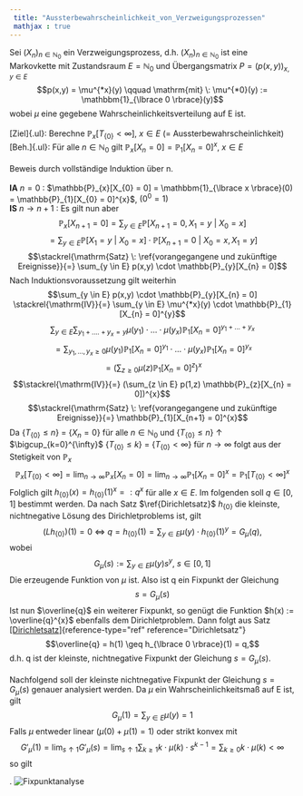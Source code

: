 ```yaml
---
 title: "Aussterbewahrscheinlichkeit_von_Verzweigungsprozessen"
 mathjax : true
---
```

Sei $(X_{n})_{n \in \mathbb{N}_{0}}$ ein Verzweigungsprozess, d.h.
$(X_{n})_{n \in \mathbb{N}_{0}}$ ist eine Markovkette mit Zustandsraum
$E = \mathbb{N}_{0}$ und Übergangsmatrix $P = (p(x,y))_{x,y \in E}$
$$p(x,y) = \mu^{*x}(y) \qquad \mathrm{mit} \: \mu^{*0}(y) := \mathbbm{1}_{\lbrace 0 \rbrace}(y)$$
wobei $\mu$ eine gegebene Wahrscheinlichkeitsverteilung auf E ist.\
\
[Ziel]{.ul}: Berechne
$\mathbb{P}_{x}[T_{\lbrace 0 \rbrace} < \infty ], \: x \in E$ (=
Aussterbewahrscheinlichkeit)\
[Beh.]{.ul}: Für alle $n \in \mathbb{N}_{0}$ gilt
$\mathbb{P}_{x}[X_{n} = 0] = \mathbb{P}_{1}[X_{n} = 0]^{x}$, $x \in E$\
\
Beweis durch vollständige Induktion über n.\
\
**IA** $n=0$ :
$\mathbb{P}_{x}[X_{0} = 0] = \mathbbm{1}_{\lbrace x \rbrace}(0) = \mathbb{P}_{1}[X_{0} = 0]^{x}$,
$(0^{0} = 1)$\
**IS** $n \to n+1$ : Es gilt nun aber
$$\mathbb{P}_{x}[X_{n+1} = 0] = \sum_{y \in E} \mathbb{P}[X_{n+1} = 0, X_{1} = y \: | \: X_{0} = x]$$
$$=\sum_{y \in E} \mathbb{P}[X_{1} = y \: | \: X_{0} = x] \cdot \mathbb{P}[X_{n+1} = 0 \: | \: X_{0} = x, X_{1} = y ]$$
$$\stackrel{\mathrm{Satz} \: \ref{vorangegangene und zukünftige Ereignisse}}{=}   \sum_{y \in E} p(x,y) \cdot \mathbb{P}_{y}[X_{n} = 0]$$
Nach Induktionsvoraussetzung gilt weiterhin
$$\sum_{y \in E} p(x,y) \cdot \mathbb{P}_{y}[X_{n} = 0] \stackrel{\mathrm{IV}}{=}  \sum_{y \in E} \mu^{*x}(y) \cdot \mathbb{P}_{1}[X_{n} = 0]^{y}$$
$$\sum_{y \in E} \sum_{y_{1} +....+ y_{x} = y} \mu(y_{1}) \cdot ... \cdot \mu(y_{x}) \mathbb{P}_{1}[X_{n} = 0]^{y_{1}+...+y_{x}}$$
$$= \sum_{y_{1},...,y_{x} \geq 0 } \mu(y_{1}) \mathbb{P}_{1}[X_{n} = 0]^{y_{1}} \cdot...\cdot \mu(y_{x}) \mathbb{P}_{1}[X_{n} = 0]^{y_{x}}$$
$$= (\sum_{z \geq 0} \mu(z) \mathbb{P}_{1}[X_{n} = 0]^{z})^{x}$$
$$\stackrel{\mathrm{IV}}{=} (\sum_{z \in E} p(1,z) \mathbb{P}_{z}[X_{n} = 0])^{x}$$
$$\stackrel{\mathrm{Satz} \: \ref{vorangegangene und zukünftige Ereignisse}}{=}   \mathbb{P}_{1}[X_{n+1} = 0]^{x}$$
Da $\lbrace T_{\lbrace 0 \rbrace} \leq n \rbrace$ =
$\lbrace X_{n} = 0 \rbrace$ für alle $n \in \mathbb{N}_{0}$ und
$\lbrace T_{\lbrace 0 \rbrace}  \leq n \rbrace$ $\uparrow$
$\bigcup_{k=0}^{\infty}$ $\lbrace T_{\lbrace 0 \rbrace} \leq k \rbrace$
$=$ $\lbrace T_{\lbrace 0 \rbrace} < \infty \rbrace$ für $n \to \infty$
folgt aus der Stetigkeit von $\mathbb{P}_{x}$
$$\mathbb{P}_{x}[T_{\lbrace 0 \rbrace} < \infty] = \lim_{n \to \infty} \mathbb{P}_{x}[X_{n} = 0] = \lim_{n \to \infty} \mathbb{P}_{1}[X_{n} = 0]^{x} = \mathbb{P}_{1}[T_{\lbrace 0 \rbrace} < \infty]^{x}$$
Folglich gilt
$h_{\lbrace 0 \rbrace}(x) = h_{\lbrace 0 \rbrace}(1)^{x} =: q^{x}$ für
alle $x \in E$. Im folgenden soll $q \in [0,1]$ bestimmt werden. Da nach
Satz $\ref{Dirichletsatz}$ $h_{\lbrace 0 \rbrace}$ die kleinste,
nichtnegative Lösung des Dirichletproblems ist, gilt
$$(Lh_{\lbrace 0 \rbrace})(1) = 0 \: \Leftrightarrow \: q = h_{\lbrace 0 \rbrace}(1) = \sum_{y \in E} \mu(y) \cdot  h_{\lbrace 0 \rbrace}(1)^{y} = G_{\mu}(q),$$
wobei $$G_{\mu}(s) := \sum_{y \in E} \mu(y) s^{y}, \: s \in [0,1]$$ Die
erzeugende Funktion von $\mu$ ist. Also ist q ein Fixpunkt der Gleichung
$$s = G_{\mu}(s)$$ Ist nun $\overline{q}$ ein weiterer Fixpunkt, so
genügt die Funktion $h(x) := \overline{q}^{x}$ ebenfalls dem
Dirichletproblem. Dann folgt aus Satz
[\[Dirichletsatz\]](#Dirichletsatz){reference-type="ref"
reference="Dirichletsatz"}
$$\overline{q} = h(1) \geq  h_{\lbrace 0 \rbrace}(1) = q,$$ d.h. q ist
der kleinste, nichtnegative Fixpunkt der Gleichung $s = G_{\mu}(s)$.\
\
Nachfolgend soll der kleinste nichtnegative Fixpunkt der Gleichung
$s = G_{\mu}(s)$ genauer analysiert werden. Da $\mu$ ein
Wahrscheinlichkeitsmaß auf E ist, gilt
$$G_{\mu}(1) = \sum_{y \in E} \mu(y) = 1$$ Falls $\mu$ entweder linear
$(\mu(0) + \mu(1) = 1)$ oder strikt konvex mit
$$G'_{\mu}(1) = \lim_{s \uparrow 1} G'_{\mu}(s) = \lim_{s \uparrow 1} \sum_{ k \geq 1} k \cdot \mu(k) \cdot s^{k-1} = \sum_{ k \geq 0} k \cdot \mu(k) < \infty$$
so gilt

. ![Fixpunktanalyse](beispiel24 "fig:")
